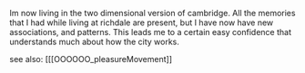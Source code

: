 Im now living in the two dimensional version of cambridge. All the memories that I had while living at richdale are present, but I have now have new associations, and patterns. This leads me to a certain easy confidence that understands much about how the city works. 

see also: [[[OOOOOO_pleasureMovement]]